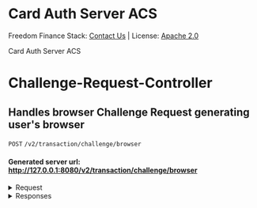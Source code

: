 # Card Auth Server ACS 

Freedom Finance Stack: [Contact Us](contact@freedomfinancestack.org) | 
License: [Apache 2.0](https://www.apache.org/licenses/LICENSE-2.0.html)

Card Auth Server ACS

# Challenge-Request-Controller
## Handles browser Challenge Request generating user's browser

`POST` `/v2/transaction/challenge/browser`
#### Generated server url: http://127.0.0.1:8080/v2/transaction/challenge/browser

[//]: # (//todo add description for the endpoint)
<details >
  <summary >Request</summary>
    
| Query Params       | Type   |
|--------------------|--------|
| creq (required)    | string |
| threeDSSessionData | string |
</details>

<details>
  <summary>Responses</summary>

| StatusCode | Response Message                                   | Response Schema         | Response Type |
|------------|----------------------------------------------------|-------------------------|---------------|
| 200        | Request Successfully handled and validated         | html/text;charset=utf-8 | string        | 
| 400        | Bad Request or Request not according to Areq Schema | html/text;charset=utf-8 | string        |
| 500        | Server Exception Occurred during request handling  | html/text;charset=utf-8 | string        |

</details>